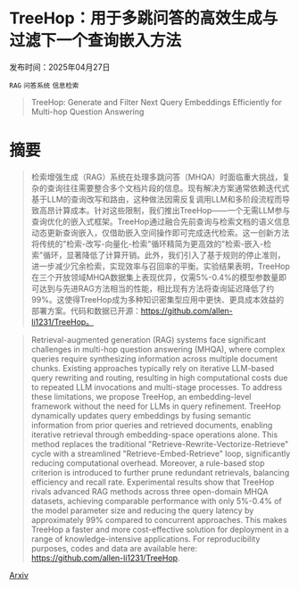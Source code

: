 # TreeHop：用于多跳问答的高效生成与过滤下一个查询嵌入方法

发布时间：2025年04月27日

`RAG` `问答系统` `信息检索`

> TreeHop: Generate and Filter Next Query Embeddings Efficiently for Multi-hop Question Answering

# 摘要

> 检索增强生成（RAG）系统在处理多跳问答（MHQA）时面临重大挑战，复杂的查询往往需要整合多个文档片段的信息。现有解决方案通常依赖迭代式基于LLM的查询改写和路由，这种做法因需反复调用LLM和多阶段流程而导致高昂计算成本。针对这些限制，我们推出TreeHop——一个无需LLM参与查询优化的嵌入式框架。TreeHop通过融合先前查询与检索文档的语义信息动态更新查询嵌入，仅借助嵌入空间操作即可完成迭代检索。这一创新方法将传统的"检索-改写-向量化-检索"循环精简为更高效的"检索-嵌入-检索"循环，显著降低了计算开销。此外，我们引入了基于规则的停止准则，进一步减少冗余检索，实现效率与召回率的平衡。实验结果表明，TreeHop在三个开放领域MHQA数据集上表现优异，仅需5%-0.4%的模型参数量即可达到与先进RAG方法相当的性能，相比现有方法将查询延迟降低了约99%。这使得TreeHop成为多种知识密集型应用中更快、更具成本效益的部署方案。代码和数据已开源：https://github.com/allen-li1231/TreeHop。


> Retrieval-augmented generation (RAG) systems face significant challenges in multi-hop question answering (MHQA), where complex queries require synthesizing information across multiple document chunks. Existing approaches typically rely on iterative LLM-based query rewriting and routing, resulting in high computational costs due to repeated LLM invocations and multi-stage processes. To address these limitations, we propose TreeHop, an embedding-level framework without the need for LLMs in query refinement. TreeHop dynamically updates query embeddings by fusing semantic information from prior queries and retrieved documents, enabling iterative retrieval through embedding-space operations alone. This method replaces the traditional "Retrieve-Rewrite-Vectorize-Retrieve" cycle with a streamlined "Retrieve-Embed-Retrieve" loop, significantly reducing computational overhead. Moreover, a rule-based stop criterion is introduced to further prune redundant retrievals, balancing efficiency and recall rate. Experimental results show that TreeHop rivals advanced RAG methods across three open-domain MHQA datasets, achieving comparable performance with only 5\%-0.4\% of the model parameter size and reducing the query latency by approximately 99\% compared to concurrent approaches. This makes TreeHop a faster and more cost-effective solution for deployment in a range of knowledge-intensive applications. For reproducibility purposes, codes and data are available here: https://github.com/allen-li1231/TreeHop.

[Arxiv](https://arxiv.org/abs/2504.20114)